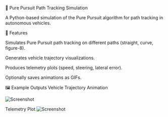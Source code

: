 🚗 Pure Pursuit Path Tracking Simulation

A Python-based simulation of the Pure Pursuit algorithm for path tracking in autonomous vehicles.

📌 Features

Simulates Pure Pursuit path tracking on different paths (straight, curve, figure-8).

Generates vehicle trajectory visualizations.

Produces telemetry plots (speed, steering, lateral error).

Optionally saves animations as GIFs.

🖼 Example Outputs
Vehicle Trajectory Animation

 ![Screenshot](https://github.com/user-attachments/assets/575b9827-c145-4818-a3ab-0cfe96b7c186)




 Telemetry Plot
 ![Screenshot](<img width="685" height="612" alt="Screenshot 2025-08-22 213458" src="https://github.com/user-attachments/assets/fe286a1e-2873-4a1c-8f81-2df47a4d6629" />)




